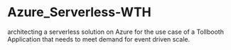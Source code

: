 # Azure_Serverless-WTH
architecting a serverless solution on Azure for the use case of a Tollbooth Application that needs to meet demand for event driven scale.
